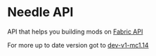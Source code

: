 # Needle API
API that helps you building mods on [Fabric API](https://fabricmc.net)

For more up to date version got to [dev-v1-mc1.14](https://github.com/ramboxeu/needle-api/tree/dev-v1-mc1.14)
